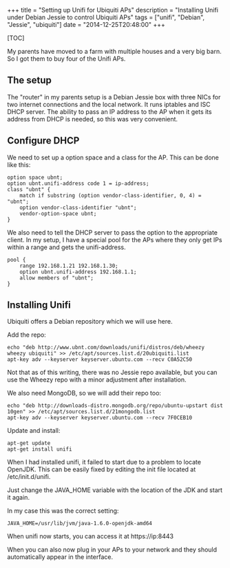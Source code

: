 +++
title = "Setting up Unifi for Ubiquiti APs"
description = "Installing Unifi under Debian Jessie to control Ubiquiti APs"
tags = ["unifi", "Debian", "Jessie", "ubiquiti"]
date = "2014-12-25T20:48:00"
+++

[TOC]

My parents have moved to a farm with multiple houses and a very big barn. So I got them to buy four of the Unifi APs.

## The setup
The "router" in my parents setup is a Debian Jessie box with three NICs for two internet connections and the local network. It runs iptables and ISC DHCP server. The ability to pass an IP address to the AP when it gets its address from DHCP is needed, so this was very convenient.

## Configure DHCP
We need to set up a option space and a class for the AP. This can be done like this:

    
    option space ubnt;
    option ubnt.unifi-address code 1 = ip-address;
    class "ubnt" {
        match if substring (option vendor-class-identifier, 0, 4) = "ubnt";
        option vendor-class-identifier "ubnt";
        vendor-option-space ubnt;
    }

We also need to tell the DHCP server to pass the option to the appropriate client. In my setup, I have a special pool for the APs where they only get IPs within a range and gets the unifi-address.

    
    pool {
        range 192.168.1.21 192.168.1.30;
        option ubnt.unifi-address 192.168.1.1;
        allow members of "ubnt";
    }

## Installing Unifi
Ubiquiti offers a Debian repository which we will use here.

Add the repo:

    
    echo "deb http://www.ubnt.com/downloads/unifi/distros/deb/wheezy wheezy ubiquiti" >> /etc/apt/sources.list.d/20ubiquiti.list
    apt-key adv --keyserver keyserver.ubuntu.com --recv C0A52C50

Not that as of this writing, there was no Jessie repo available, but you can use the Wheezy repo with a minor adjustment after installation.

We also need MongoDB, so we will add their repo too:

    
    echo "deb http://downloads-distro.mongodb.org/repo/ubuntu-upstart dist 10gen" >> /etc/apt/sources.list.d/21mongodb.list
    apt-key adv --keyserver keyserver.ubuntu.com --recv 7F0CEB10

Update and install:

    
    apt-get update
    apt-get install unifi

When I had installed unifi, it failed to start due to a problem to locate OpenJDK. This can be easily fixed by editing the init file located at /etc/init.d/unifi.

Just change the JAVA\_HOME variable with the location of the JDK and start it again.

In my case this was the correct setting:

    
    JAVA_HOME=/usr/lib/jvm/java-1.6.0-openjdk-amd64

When unifi now starts, you can access it at https://ip:8443

When you can also now plug in your APs to your network and they should automatically appear in the interface.

